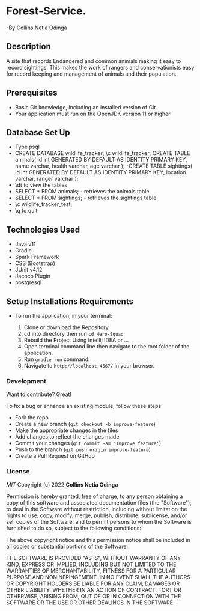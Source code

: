 # Forest-Service.

-By Collins Netia Odinga


## Description

A site that records Endangered and common animals making it easy to record sightings. This makes the work of rangers and conservationists easy for record keeping and management of animals and their population.


## Prerequisites

- Basic Git knowledge, including an installed version of Git.
- Your application must run on the OpenJDK version 11 or higher

## Database Set Up
- Type psql
- CREATE DATABASE wildlife_tracker; \c wildlife_tracker; CREATE TABLE animals( id int GENERATED BY DEFAULT AS IDENTITY PRIMARY KEY, name varchar, health varchar, age varchar );
-CREATE TABLE sightings( id int GENERATED BY DEFAULT AS IDENTITY PRIMARY KEY, location varchar, ranger varchar );
- \dt to view the tables
- SELECT * FROM animals; - retrieves the animals table
- SELECT * FROM sightings; - retrieves the sightings table
- \c wildlife_tracker_test;
- \q to quit

## Technologies Used

- Java v11
- Gradle
- Spark Framework
- CSS (Bootstrap)
- JUnit v4.12
- Jacoco Plugin
- postgresql


## Setup Installations Requirements
* To run the application, in your terminal:

    1. Clone or download the Repository
    2. cd into directory then run `cd Hero-Squad`
    3. Rebuild the Project Using Intellij IDEA or ...
    4. Open terminal command line then navigate to the root folder of the application.
    5. Run `gradle run` command.
    6. Navigate to `http://localhost:4567/` in your browser.


### Development

Want to contribute? Great!

To fix a bug or enhance an existing module, follow these steps:

- Fork the repo
- Create a new branch (`git checkout -b improve-feature`)
- Make the appropriate changes in the files
- Add changes to reflect the changes made
- Commit your changes (`git commit -am 'Improve feature'`)
- Push to the branch (`git push origin improve-feature`)
- Create a Pull Request on GitHub

### License

*MIT*
Copyright (c) 2022 **Collins Netia Odinga**

Permission is hereby granted, free of charge, to any person obtaining a copy of this software and associated documentation files (the "Software"), to deal in the Software without restriction, including without limitation the rights to use, copy, modify, merge, publish, distribute, sublicense, and/or sell copies of the Software, and to permit persons to whom the Software is furnished to do so, subject to the following conditions:

The above copyright notice and this permission notice shall be included in all copies or substantial portions of the Software.

THE SOFTWARE IS PROVIDED "AS IS", WITHOUT WARRANTY OF ANY KIND, EXPRESS OR IMPLIED, INCLUDING BUT NOT LIMITED TO THE WARRANTIES OF MERCHANTABILITY, FITNESS FOR A PARTICULAR PURPOSE AND NONINFRINGEMENT. IN NO EVENT SHALL THE AUTHORS OR COPYRIGHT HOLDERS BE LIABLE FOR ANY CLAIM, DAMAGES OR OTHER LIABILITY, WHETHER IN AN ACTION OF CONTRACT, TORT OR OTHERWISE, ARISING FROM, OUT OF OR IN CONNECTION WITH THE SOFTWARE OR THE USE OR OTHER DEALINGS IN THE SOFTWARE.
